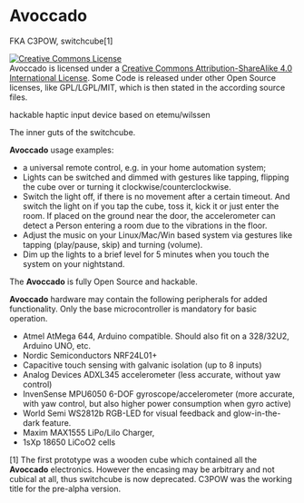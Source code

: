 Avoccado
==========
FKA C3POW, switchcube[1]

<a rel="license" href="http://creativecommons.org/licenses/by-sa/4.0/"><img alt="Creative Commons License" style="border-width:0" src="http://i.creativecommons.org/l/by-sa/4.0/88x31.png" /></a><br />Avoccado is licensed under a <a rel="license" href="http://creativecommons.org/licenses/by-sa/4.0/">Creative Commons Attribution-ShareAlike 4.0 International License</a>. Some Code is released under other Open Source licenses, like GPL/LGPL/MIT, which is then stated in the according source files.

hackable haptic input device based on etemu/wilssen

The inner guts of the switchcube.

**Avoccado** usage examples:
- a universal remote control, e.g. in your home automation system;
- Lights can be switched and dimmed with gestures like tapping, flipping the cube over or turning it clockwise/counterclockwise.
- Switch the light off, if there is no movement after a certain timeout. And switch the light on if you  tap the cube, toss it, kick it or just enter the room. If placed on the ground near the door, the accelerometer can detect a Person entering a room due to the vibrations in the floor.
- Adjust the music on your Linux/Mac/Win based system via gestures like tapping (play/pause, skip) and turning (volume).
- Dim up the lights to a brief level for 5 minutes when you touch the system on your nightstand.

The **Avoccado** is fully Open Source and hackable. 

**Avoccado** hardware may contain the following peripherals for added functionality. Only the base microcontroller is mandatory for basic operation.

- Atmel AtMega 644, Arduino compatible. Should also fit on a 328/32U2, Arduino UNO, etc.
- Nordic Semiconductors NRF24L01+
- Capacitive touch sensing with galvanic isolation (up to 8 inputs)
- Analog Devices ADXL345 accelerometer (less accurate, without yaw control)
- InvenSense MPU6050 6-DOF gyroscope/accelerometer (more accurate, with yaw control, but also higher power consumption when gyro active)
- World Semi WS2812b RGB-LED for visual feedback and glow-in-the-dark feature.
- Maxim MAX1555 LiPo/LiIo Charger, 
- 1sXp 18650 LiCoO2 cells 

[1] The first prototype was a wooden cube which contained all the **Avoccado** electronics. However the encasing may be arbitrary and not cubical at all, thus switchcube is now deprecated. C3POW was the working title for the pre-alpha version.

